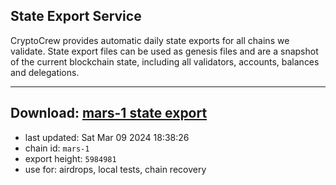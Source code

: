 ## State Export Service
CryptoCrew provides automatic daily state exports for all chains we validate. State export files can be used as genesis files and are a snapshot of the current blockchain state, including all validators, accounts, balances and delegations.

---
**Download: [mars-1 state export](https://dl-eu2.ccvalidators.com/SERVICE/mars/mars-1_export_5984981.json)**
---

- last updated: Sat Mar 09 2024 18:38:26
- chain id: `mars-1`
- export height: `5984981`
- use for: airdrops, local tests, chain recovery
